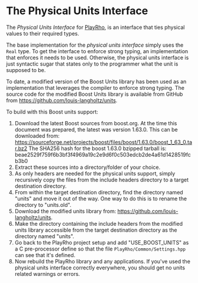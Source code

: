 # The Physical Units Interface

The *Physical Units Interface* for
[PlayRho](https://github.com/louis-langholtz/PlayRho), is an interface
that ties physical values to their required types.

The base implementation for the *physical units interface* simply uses
the `Real` type. To get the interface to enforce strong typing, an
implementation that enforces it needs to be used. Otherwise, the physical
units interface is just syntactic sugar that states only to the programmer
what the unit is supposed to be.

To date, a modified version of the Boost Units library has been used as an
implementation that leverages the compiler to enforce strong typing. The
source code for the modified Boost Units library is available from GitHub
from https://github.com/louis-langholtz/units.

To build with this Boost units support:
  1. Download the latest Boost sources from boost.org. At the time this
     document was prepared, the latest was version 1.63.0. This can be
     downloaded from: https://sourceforge.net/projects/boost/files/boost/1.63.0/boost_1_63_0.tar.bz2
     The SHA256 hash for the boost 1.63.0 bzipped tarball is:
       beae2529f759f6b3bf3f4969a19c2e9d6f0c503edcb2de4a61d1428519fcb3b0
  2. Extract these sources into a directory/folder of your choice.
  3. As only headers are needed for the physical units support, simply
     recursively copy the files from the include headers directory to a
     target destination directory.
  4. From within the target destination directory, find the directory named
     "units" and move it out of the way. One way to do this is to rename the
     directory to "units.old".
  5. Download the modified units library from:
     https://github.com/louis-langholtz/units.
  6. Make the directory containing the include headers from the modified units
     library accessible from the target destination directory as the directory
     named "units".
  7. Go back to the PlayRho project setup and add "USE_BOOST_UNITS" as a
     C pre-processor define so that the file
     `PlayRho/Common/Settings.hpp` can see that it's defined.
  8. Now rebuild the PlayRho library and any applications. If you've used the
     physical units interface correctly everywhere, you should get no units
     related warnings or errors.
